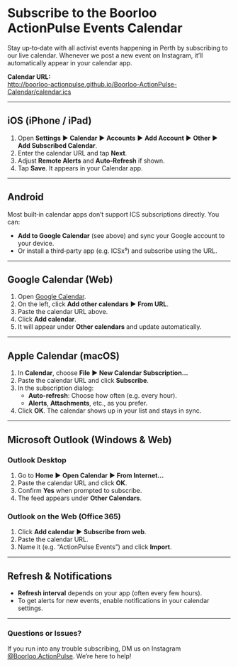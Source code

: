 # Subscribe to the Boorloo ActionPulse Events Calendar

Stay up‑to‑date with all activist events happening in Perth by subscribing to our live calendar. Whenever we post a new event on Instagram, it’ll automatically appear in your calendar app.

**Calendar URL:**  
http://boorloo-actionpulse.github.io/Boorloo-ActionPulse-Calendar/calendar.ics

---

## iOS (iPhone / iPad)

1. Open **Settings** ▶︎ **Calendar** ▶︎ **Accounts** ▶︎ **Add Account** ▶︎ **Other** ▶︎ **Add Subscribed Calendar**.  
2. Enter the calendar URL and tap **Next**.  
3. Adjust **Remote Alerts** and **Auto‑Refresh** if shown.  
4. Tap **Save**. It appears in your Calendar app.

---

## Android

Most built‑in calendar apps don’t support ICS subscriptions directly. You can:

- **Add to Google Calendar** (see above) and sync your Google account to your device.  
- Or install a third‑party app (e.g. ICSx⁵) and subscribe using the URL.

---

## Google Calendar (Web)

1. Open [Google Calendar](https://calendar.google.com).  
2. On the left, click **Add other calendars** ▶︎ **From URL**.  
3. Paste the calendar URL above.  
4. Click **Add calendar**.  
5. It will appear under **Other calendars** and update automatically.

---

## Apple Calendar (macOS)

1. In **Calendar**, choose **File** ▶︎ **New Calendar Subscription…**  
2. Paste the calendar URL and click **Subscribe**.  
3. In the subscription dialog:
   - **Auto-refresh**: Choose how often (e.g. every hour).  
   - **Alerts**, **Attachments**, etc., as you prefer.  
4. Click **OK**. The calendar shows up in your list and stays in sync.

---

## Microsoft Outlook (Windows & Web)

### Outlook Desktop
1. Go to **Home** ▶︎ **Open Calendar** ▶︎ **From Internet…**  
2. Paste the calendar URL and click **OK**.  
3. Confirm **Yes** when prompted to subscribe.  
4. The feed appears under **Other Calendars**.

### Outlook on the Web (Office 365)
1. Click **Add calendar** ▶︎ **Subscribe from web**.  
2. Paste the calendar URL.  
3. Name it (e.g. “ActionPulse Events”) and click **Import**.

---

## Refresh & Notifications

- **Refresh interval** depends on your app (often every few hours).  
- To get alerts for new events, enable notifications in your calendar settings.

---

### Questions or Issues?

If you run into any trouble subscribing, DM us on Instagram [@Boorloo.ActionPulse](https://instagram.com/boorloo.actionpulse). We’re here to help!
